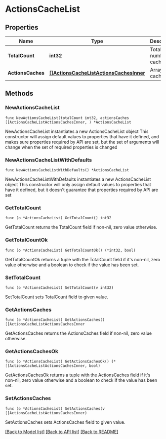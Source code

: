 # ActionsCacheList

## Properties

Name | Type | Description | Notes
------------ | ------------- | ------------- | -------------
**TotalCount** | **int32** | Total number of caches | 
**ActionsCaches** | [**[]ActionsCacheListActionsCachesInner**](ActionsCacheListActionsCachesInner.md) | Array of caches | 

## Methods

### NewActionsCacheList

`func NewActionsCacheList(totalCount int32, actionsCaches []ActionsCacheListActionsCachesInner, ) *ActionsCacheList`

NewActionsCacheList instantiates a new ActionsCacheList object
This constructor will assign default values to properties that have it defined,
and makes sure properties required by API are set, but the set of arguments
will change when the set of required properties is changed

### NewActionsCacheListWithDefaults

`func NewActionsCacheListWithDefaults() *ActionsCacheList`

NewActionsCacheListWithDefaults instantiates a new ActionsCacheList object
This constructor will only assign default values to properties that have it defined,
but it doesn't guarantee that properties required by API are set

### GetTotalCount

`func (o *ActionsCacheList) GetTotalCount() int32`

GetTotalCount returns the TotalCount field if non-nil, zero value otherwise.

### GetTotalCountOk

`func (o *ActionsCacheList) GetTotalCountOk() (*int32, bool)`

GetTotalCountOk returns a tuple with the TotalCount field if it's non-nil, zero value otherwise
and a boolean to check if the value has been set.

### SetTotalCount

`func (o *ActionsCacheList) SetTotalCount(v int32)`

SetTotalCount sets TotalCount field to given value.


### GetActionsCaches

`func (o *ActionsCacheList) GetActionsCaches() []ActionsCacheListActionsCachesInner`

GetActionsCaches returns the ActionsCaches field if non-nil, zero value otherwise.

### GetActionsCachesOk

`func (o *ActionsCacheList) GetActionsCachesOk() (*[]ActionsCacheListActionsCachesInner, bool)`

GetActionsCachesOk returns a tuple with the ActionsCaches field if it's non-nil, zero value otherwise
and a boolean to check if the value has been set.

### SetActionsCaches

`func (o *ActionsCacheList) SetActionsCaches(v []ActionsCacheListActionsCachesInner)`

SetActionsCaches sets ActionsCaches field to given value.



[[Back to Model list]](../README.md#documentation-for-models) [[Back to API list]](../README.md#documentation-for-api-endpoints) [[Back to README]](../README.md)


